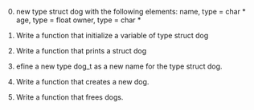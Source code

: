 0. new type struct dog with the following elements:
name, type = char *
age, type = float
owner, type = char *

1. Write a function that initialize a variable of type struct dog
2. Write a function that prints a struct dog
3. efine a new type dog_t as a new name for the type struct dog. 
4. Write a function that creates a new dog.
5. Write a function that frees dogs.

